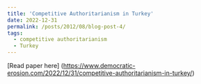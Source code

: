 ```yaml
---
title: 'Competitive Authoritarianism in Turkey'
date: 2022-12-31
permalink: /posts/2012/08/blog-post-4/
tags:
  - competitive authoritarianism
  - Turkey
---
```


[Read paper here] (https://www.democratic-erosion.com/2022/12/31/competitive-authoritarianism-in-turkey/)
